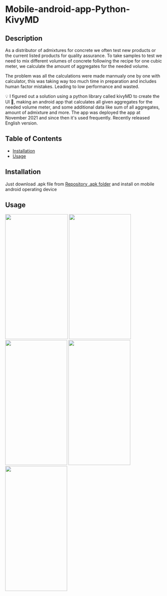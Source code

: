 # Mobile-android-app-Python-KivyMD

## Description 
As a distributor of admixtures for concrete we often test new products or the current
listed products for quality assurance. To take samples to test we need to mix different
volumes of concrete following the recipe for one cubic meter, we calculate the amount
of aggregates for the needed volume.

The problem was all the calculations were made mannualy one by one with calculator,
this was taking way too much time in preparation and includes human factor mistakes.
Leading to low performance and wasted.

💡 I figured out a solution using a python library called kivyMD to create the UI 📲, making an android app that
calculates all given aggregates for the needed volume meter, and some additional data
like sum of all aggregates, amount of admixture and more. The app was deployed the
app at November 2021 and since then it's used frequently. Recently released English
version.
## Table of Contents

* [Installation](#installation)
* [Usage](#usage)

## Installation 
Just download .apk file from [Repository .apk folder](https://github.com/TeodorGjava/Mobile-android-app-Python-KivyMD/tree/main/packed%20.apk%20file) and install on  mobile android operating device
## Usage

<img src ="https://user-images.githubusercontent.com/90547780/191474572-e2703a84-9c47-4524-9909-e68428580e69.jpg" width="200" height="400"/> <img src ="https://user-images.githubusercontent.com/90547780/191473890-7e405f1b-ff60-4412-8bc6-949ca9726794.jpg" width="198" height="400"/> <img src = "https://user-images.githubusercontent.com/90547780/191475071-0a7edc89-341d-492f-8661-36fa02135fb4.jpg" width="198" height="400"/> <img src = "https://user-images.githubusercontent.com/90547780/191475209-57e671d4-1f0b-4665-9e00-e155354c8062.jpg" width="198" height="400"/> <img src = "https://user-images.githubusercontent.com/90547780/191475793-51d7df5f-4bfa-4ef8-bf05-6f3c48b92276.jpg" width="198" height="400"/>
